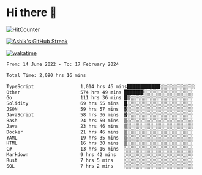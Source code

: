 # Hi there 👋

![HitCounter](https://hits.seeyoufarm.com/api/count/incr/badge.svg?url=https%3A%2F%2Fgithub.com%2Fashrhmn1212%2Fhit-counter)

<!-- ![Contribution Graph](https://github-readme-activity-graph.cyclic.app/graph?username=ashrhmn) -->


<!-- [![Top Langs](https://github-readme-stats.vercel.app/api/top-langs/?username=ashrhmn&layout=compact&theme=synthwave&langs_count=10&card_width=445)](https://github.com/anuraghazra/github-readme-stats) -->

[![Ashik's GitHub Streak](https://github-readme-streak-stats.herokuapp.com/?user=ashrhmn&theme=blood&fire=DD7F1C&background=151515&dates=9f9f9f&border=DD2727)](https://git.io/streak-stats)

<!-- ![Ashik's GitHub stats](https://github-readme-stats.vercel.app/api/?username=ashrhmn&show_icons=true&title_color=fff&icon_color=79ff97&text_color=9f9f9f&bg_color=151515) -->

[![wakatime](https://wakatime.com/badge/user/3df86613-ba63-4631-8e65-0ff18e7becad.svg)](https://wakatime.com/@3df86613-ba63-4631-8e65-0ff18e7becad)

<!--START_SECTION:waka-->

```txt
From: 14 June 2022 - To: 17 February 2024

Total Time: 2,090 hrs 16 mins

TypeScript                 1,014 hrs 46 mins████████████░░░░░░░░░░░░░   48.55 %
Other                      574 hrs 49 mins ███████░░░░░░░░░░░░░░░░░░   27.50 %
Go                         111 hrs 36 mins █▒░░░░░░░░░░░░░░░░░░░░░░░   05.34 %
Solidity                   69 hrs 55 mins  █░░░░░░░░░░░░░░░░░░░░░░░░   03.35 %
JSON                       59 hrs 57 mins  ▓░░░░░░░░░░░░░░░░░░░░░░░░   02.87 %
JavaScript                 58 hrs 36 mins  ▓░░░░░░░░░░░░░░░░░░░░░░░░   02.80 %
Bash                       24 hrs 50 mins  ▒░░░░░░░░░░░░░░░░░░░░░░░░   01.19 %
Java                       23 hrs 46 mins  ▒░░░░░░░░░░░░░░░░░░░░░░░░   01.14 %
Docker                     21 hrs 46 mins  ▒░░░░░░░░░░░░░░░░░░░░░░░░   01.04 %
YAML                       19 hrs 35 mins  ▒░░░░░░░░░░░░░░░░░░░░░░░░   00.94 %
HTML                       16 hrs 30 mins  ▒░░░░░░░░░░░░░░░░░░░░░░░░   00.79 %
C#                         13 hrs 16 mins  ░░░░░░░░░░░░░░░░░░░░░░░░░   00.64 %
Markdown                   9 hrs 42 mins   ░░░░░░░░░░░░░░░░░░░░░░░░░   00.46 %
Rust                       7 hrs 5 mins    ░░░░░░░░░░░░░░░░░░░░░░░░░   00.34 %
SQL                        7 hrs 2 mins    ░░░░░░░░░░░░░░░░░░░░░░░░░   00.34 %
```

<!--END_SECTION:waka-->


<!--### Most Used Languages
<img src="https://wakatime.com/share/@ashrhmn/24ecb986-5bf8-4607-af7f-0aab08908d8c.png" />

### Favourite Tools
<img src="https://wakatime.com/share/@ashrhmn/f4e08015-f3bc-460a-9228-95a3ba11c604.png" />-->

